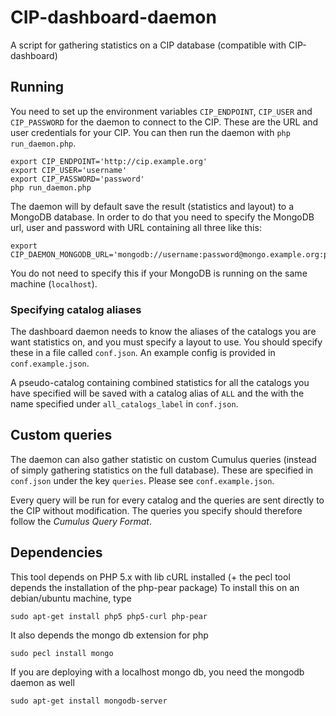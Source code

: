 CIP-dashboard-daemon
====================
A script for gathering statistics on a CIP database (compatible with CIP-dashboard)

Running
-------
You need to set up the environment variables `CIP_ENDPOINT`, `CIP_USER` and
`CIP_PASSWORD` for the daemon to connect to the CIP. These are the URL and user
credentials for your CIP. You can then run the daemon with `php run_daemon.php`.

    export CIP_ENDPOINT='http://cip.example.org'
    export CIP_USER='username'
    export CIP_PASSWORD='password'
    php run_daemon.php

The daemon will by default save the result (statistics and layout) to a MongoDB
database. In order to do that you need to specify the MongoDB url, user and
password with URL containing all three like this:

    export CIP_DAEMON_MONGODB_URL='mongodb://username:password@mongo.example.org:port'

You do not need to specify this if your MongoDB is running on the same machine
(`localhost`).

### Specifying catalog aliases
The dashboard daemon needs to know the aliases of the catalogs you are want
statistics on, and you must specify a layout to use. You should specify these in
a file called `conf.json`. An example config is provided in `conf.example.json`.

A pseudo-catalog containing combined statistics for all the catalogs you have
specified will be saved with a catalog alias of `ALL` and the with the name
specified under `all_catalogs_label` in `conf.json`.

Custom queries
--------------
The daemon can also gather statistic on custom Cumulus queries (instead of
simply gathering statistics on the full database). These are specified
in `conf.json` under the key `queries`. Please see `conf.example.json`.

Every query will be run for every catalog and the queries are sent directly to
the CIP without modification. The queries you specify should therefore follow
the _Cumulus Query Format_.

Dependencies
------------
This tool depends on PHP 5.x with lib cURL installed (+ the pecl tool depends the installation of the php-pear package)
To install this on an debian/ubuntu machine, type

    sudo apt-get install php5 php5-curl php-pear

It also depends the mongo db extension for php

    sudo pecl install mongo

If you are deploying with a localhost mongo db, you need the mongodb daemon as well

    sudo apt-get install mongodb-server
